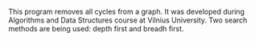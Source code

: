 This program removes all cycles from a graph. It was developed during Algorithms and Data Structures course at Vilnius University.
Two search methods are being used: depth first and breadh first.
